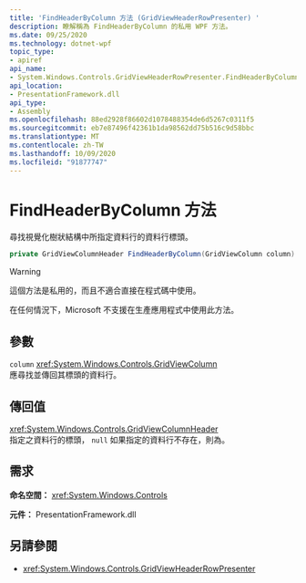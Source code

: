 ```yaml
---
title: 'FindHeaderByColumn 方法 (GridViewHeaderRowPresenter) '
description: 瞭解稱為 FindHeaderByColumn 的私用 WPF 方法。
ms.date: 09/25/2020
ms.technology: dotnet-wpf
topic_type:
- apiref
api_name:
- System.Windows.Controls.GridViewHeaderRowPresenter.FindHeaderByColumn
api_location:
- PresentationFramework.dll
api_type:
- Assembly
ms.openlocfilehash: 88ed2928f86602d1078488354de6d5267c0311f5
ms.sourcegitcommit: eb7e87496f42361b1da98562dd75b516c9d58bbc
ms.translationtype: MT
ms.contentlocale: zh-TW
ms.lasthandoff: 10/09/2020
ms.locfileid: "91877747"
---
```

# <a name="findheaderbycolumn-method"></a>FindHeaderByColumn 方法

尋找視覺化樹狀結構中所指定資料行的資料行標頭。

```csharp
private GridViewColumnHeader FindHeaderByColumn(GridViewColumn column)
```

> [!WARNING]
> 這個方法是私用的，而且不適合直接在程式碼中使用。
>
> 在任何情況下，Microsoft 不支援在生產應用程式中使用此方法。

## <a name="parameters"></a>參數

`column` <xref:System.Windows.Controls.GridViewColumn>\
應尋找並傳回其標頭的資料行。

## <a name="return-value"></a>傳回值

<xref:System.Windows.Controls.GridViewColumnHeader>\
指定之資料行的標頭， `null` 如果指定的資料行不存在，則為。

## <a name="requirements"></a>需求

**命名空間：** <xref:System.Windows.Controls>

**元件：** PresentationFramework.dll

## <a name="see-also"></a>另請參閱

- <xref:System.Windows.Controls.GridViewHeaderRowPresenter>
